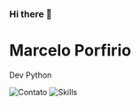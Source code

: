 ### Hi there 👋

<h1>Marcelo Porfirio</h1> 
Dev Python

![Contato](https://img.shields.io/badge/Gmail-D14836?style=for-the-badge&logo=gmail&logoColor=white)
![Skills](https://img.shields.io/badge/C%23-239120?style=for-the-badge&logo=c-sharp&logoColor=white)
